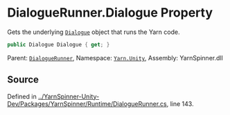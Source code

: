 # DialogueRunner.Dialogue Property

Gets the underlying [`Dialogue`](/api/csharp/yarn.unity/dialoguerunner.dialogue.md) object that runs the
Yarn code.


```csharp
public Dialogue Dialogue { get; }
```



<div class="class-metadata">

Parent: [`DialogueRunner`](/api/csharp/yarn.unity/dialoguerunner.md), Namespace: [`Yarn.Unity`](/api/csharp/yarn.unity/README.md), Assembly: YarnSpinner.dll
</div>

## Source
Defined in [../YarnSpinner-Unity-Dev/Packages/YarnSpinner/Runtime/DialogueRunner.cs](https://github.com/YarnSpinnerTool/YarnSpinner-Unity//blob/develop/Runtime/DialogueRunner.cs#L143), line 143.
